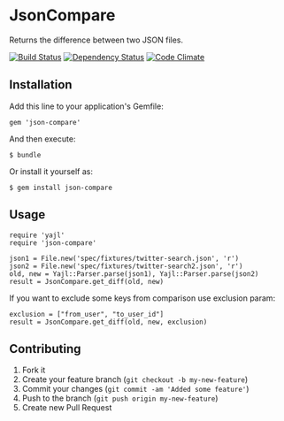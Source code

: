 # JsonCompare

Returns the difference between two JSON files.

[![Build Status](http://travis-ci.org/a2design-company/json-compare.png?branch=master)](http://travis-ci.org/a2design-company/json-compare)
[![Dependency Status](https://gemnasium.com/a2design-company/json-compare.png?travis)](https://gemnasium.com/a2design-company/json-compare)
[![Code Climate](https://codeclimate.com/badge.png)](https://codeclimate.com/github/a2design-company/json-compare)

## Installation

Add this line to your application's Gemfile:

    gem 'json-compare'

And then execute:

    $ bundle

Or install it yourself as:

    $ gem install json-compare

## Usage

    require 'yajl'
    require 'json-compare'

    json1 = File.new('spec/fixtures/twitter-search.json', 'r')
    json2 = File.new('spec/fixtures/twitter-search2.json', 'r')
    old, new = Yajl::Parser.parse(json1), Yajl::Parser.parse(json2)
    result = JsonCompare.get_diff(old, new)

If you want to exclude some keys from comparison use exclusion param:

    exclusion = ["from_user", "to_user_id"]
    result = JsonCompare.get_diff(old, new, exclusion)

## Contributing

1. Fork it
2. Create your feature branch (`git checkout -b my-new-feature`)
3. Commit your changes (`git commit -am 'Added some feature'`)
4. Push to the branch (`git push origin my-new-feature`)
5. Create new Pull Request

